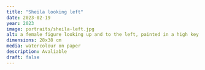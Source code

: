 ```yaml
---
title: "Sheila looking left"
date: 2023-02-19
year: 2023
image: portraits/sheila-left.jpg
alt: a female figure looking up and to the left, painted in a high key
dimensions: 28x38 cm
media: watercolour on paper
description: Avaliable
draft: false
---
```


